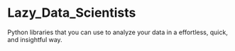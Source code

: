 # Lazy_Data_Scientists
Python libraries that you can use to analyze your data in a effortless, quick, and insightful way.
